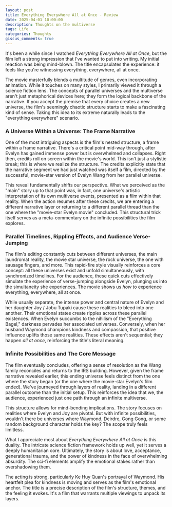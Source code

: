 ```yaml
---
layout: post
title: Everything Everywhere All at Once - Review
date: 2025-04-01 10:00:00
description: Thoughts on the multiverse
tags: Life
categories: Thoughts
giscus_comments: true
---
```


It's been a while since I watched *Everything Everywhere All at Once*, but the film left a strong impression that I've wanted to put into writing. My initial reaction was being mind-blown. The title encapsulates the experience: it feels like you're witnessing everything, everywhere, all at once.

The movie masterfully blends a multitude of genres, even incorporating animation. While it touches on many styles, I primarily viewed it through a science fiction lens. The concepts of parallel universes and the multiverse aren't just metaphorical devices here; they form the logical backbone of the narrative. If you accept the premise that every choice creates a new universe, the film's seemingly chaotic structure starts to make a fascinating kind of sense. Taking this idea to its extreme naturally leads to the "everything everywhere" scenario.

### A Universe Within a Universe: The Frame Narrative

One of the most intriguing aspects is the film's nested structure, a frame within a frame narrative. There's a critical point mid-way through, after Evelyn has gained immense power but is overwhelmed and collapses. Right then, credits roll on screen within the movie's world. This isn't just a stylistic break; this is where we realize the structure. The credits explicitly state that the narrative segment we had just watched was itself a film, directed by the successful, movie-star version of Evelyn Wang from her parallel universe.

This reveal fundamentally shifts our perspective. What we perceived as the "main" story up to that point was, in fact, one universe's artistic interpretation of its own multiverse events, presented as a film within that reality. When the action resumes after these credits, we are entering a different narrative layer or returning to a different parallel thread than the one where the "movie-star Evelyn movie" concluded. This structural trick itself serves as a meta-commentary on the infinite possibilities the film explores.

### Parallel Timelines, Rippling Effects, and Audience Verse-Jumping

The film's editing constantly cuts between different universes, the main laundromat reality, the movie star universe, the rock universe, the one with sausage fingers, and more. This rapid-fire style visually reinforces a core concept: all these universes exist and unfold simultaneously, with synchronized timelines. For the audience, these quick cuts effectively simulate the experience of verse-jumping alongside Evelyn, plunging us into the simultaneity she experiences. The movie shows us *how* to experience everything, everywhere, all at once.

While usually separate, the intense power and central nature of Evelyn and her daughter Joy / Jobu Tupaki cause these realities to bleed into one another. Their emotional states create ripples across these parallel existences. When Evelyn succumbs to the nihilism of the "Everything Bagel," darkness pervades her associated universes. Conversely, when her husband Waymond champions kindness and compassion, that positive influence uplifts those same realities. These effects aren't sequential; they happen *all at once*, reinforcing the title's literal meaning.

### Infinite Possibilities and The Core Message

The film eventually concludes, offering a sense of resolution as the Wang family reconciles and returns to the IRS building. However, given the frame narrative revealed earlier, this ending universe feels distinct from the one where the story began (or the one where the movie-star Evelyn's film ended). We've journeyed through layers of reality, landing in a different parallel outcome than the initial setup. This reinforces the idea that we, the audience, experienced just one path through an infinite multiverse.

This structure allows for mind-bending implications. The story focuses on realities where Evelyn and Joy are pivotal. But with infinite possibilities, wouldn't there be universes where Waymond, Deirdre, Gong Gong, or some random background character holds the key? The scope truly feels limitless.

What I appreciate most about *Everything Everywhere All at Once* is this duality. The intricate science fiction framework holds up well, yet it serves a deeply humanitarian core. Ultimately, the story is about love, acceptance, generational trauma, and the power of kindness in the face of overwhelming absurdity. The sci-fi elements amplify the emotional stakes rather than overshadowing them.

The acting is strong, particularly Ke Huy Quan's portrayal of Waymond. His heartfelt plea for kindness is moving and serves as the film's emotional anchor. The title is a precise description of the film's structure, themes, and the feeling it evokes. It's a film that warrants multiple viewings to unpack its layers.
